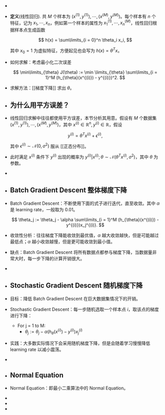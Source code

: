 -
- **定义**(线性回归). 共 $M$ 个样本为 $(x^{(1)}, y^{(1)}),\cdots, (x^{(M)}, y^{(M)})$。每个样本有 $n$ 个特征，记为 $x_1,\cdots, x_n$，例如第一个样本的属性为 $x^{(1)}_1,\cdots,x^{(M)}_n$，线性回归根据样本点生成函数
  
  $$ h(x) = \sum\limits_{i = 0}^n \theta_i x_i, $$
  
  其中 $x_0 = 1$ 为虚拟特征，方便起见也会写为 $h(x) = \theta^T x$。
- 如何求解：考虑最小化二次误差
  
  $$ \min\limits_{\theta} J(\theta) := \min \limits_{\theta} \sum\limits_{i = 1}^M (h_{\theta}(x^{(i)}) - y^{(i)})^2. $$
- 求解方法：[[梯度下降]] 求出 $\theta$。
- ## 为什么用平方误差？
- 线性回归求解中往往都使用平方误差，本节分析其用意。假设有 $M$ 个数据集 $(x^{(1)}, y^{(1)}), \cdots, (x^{(M)}, y^{(M)})$，其中 $x^{(i)} \in \mathbb{R}^n, y^{(i)} \in \mathbb{R}$，假设
  
  $$ y^{(i)} = \theta^T x^{(i)} + \epsilon^{(i)},$$
  
  其中 $\epsilon^{(i)} \sim \mathcal{N}(0, \sigma^2)$ 服从 [[正态分布]]。
- 此时满足 $x^{(i)}$ 条件下 $y^{(i)}$ 出现的概率为 $y^{(i)}|x^{(i)}; \theta \sim \mathcal{N}(\theta^T x^{(i)}, \sigma^2)$，其中 $\theta$ 为参数。
-
- ## Batch Gradient Descent 整体梯度下降
- Batch Gradient Descent：不断使用下面的式子进行迭代，直至收敛。其中 $\alpha$ 是 learning rate，一般取为 $0.01$。
  
  $$ \theta_j := \theta_j - \alpha \sum\limits_{i = 1}^M (h_{\theta}(x^{(i)}) - y^{(i)})x_j^{(i)}. $$
- 收敛性分析：往往梯度下降能收敛到最优值，$\alpha$ 越大收敛越快，但是可能越过最低点；$\alpha$ 越小收敛越慢，但是更可能收敛到最小值。
- 缺点：Batch Gradient Descent 将所有数据点都参与梯度下降，当数据量非常大时，每一步下降的计算开销很大。
-
- ## Stochastic Gradient Descent 随机梯度下降
- 目标：降低 Batch Gradient Descent 在巨大数据集情况下的开销。
- Stochastic Gradient Descent：每一步随机选取一个样本点 $i$，取该点的梯度进行下降：
	- For j = 1 to M:
		- $\theta_j := \theta_j - \alpha(h_{\theta}(x^{(i)}) - y^{(i)})x_j^{(i)}$
- 实践：大多数实际情况下会采用随机梯度下降，但是会随着学习慢慢降低 learning rate 以减小震荡。
-
- ## Normal Equation
- Normal Equation：即最小二乘算法中的 Normal Equation。
-
-
-

